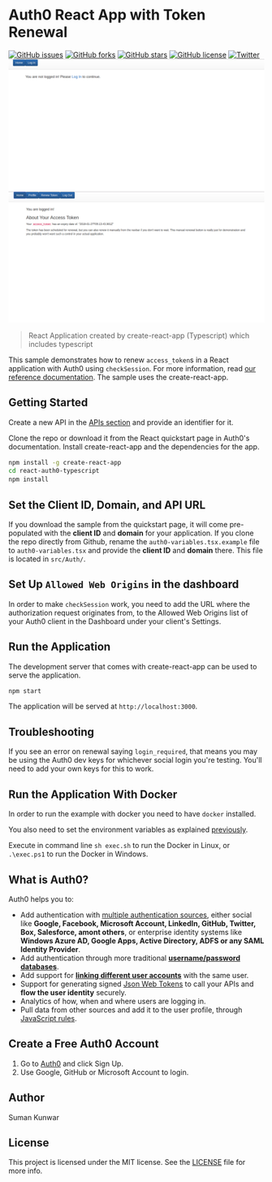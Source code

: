 # Auth0 React App with Token Renewal
[![GitHub issues](https://img.shields.io/github/issues/sumn2u/react-auth0-typescript.svg)](https://github.com/sumn2u/react-auth0-typescript/issues) [![GitHub forks](https://img.shields.io/github/forks/sumn2u/react-auth0-typescript.svg)](https://github.com/sumn2u/react-auth0-typescript/network) [![GitHub stars](https://img.shields.io/github/stars/sumn2u/react-auth0-typescript.svg)](https://github.com/sumn2u/react-auth0-typescript/stargazers) [![GitHub license](https://img.shields.io/github/license/sumn2u/react-auth0-typescript.svg)](https://github.com/sumn2u/react-auth0-typescript/blob/master/LICENSE.txt) [![Twitter](https://img.shields.io/twitter/url/https/github.com/sumn2u/react-auth0-typescript.svg?style=social)](https://twitter.com/intent/tweet?text=Wow:&url=https%3A%2F%2Fgithub.com%2Fsumn2u%2Freact-auth0-typescript)
![login](auth0_login.png)
![app](auth0_app.png)
> React Application created by create-react-app (Typescript) which includes typescript

This sample demonstrates how to renew `access_token`s in a React application with Auth0 using `checkSession`. For more information, read [our reference documentation](https://auth0.com/docs/libraries/auth0js#using-checksession-to-acquire-new-tokens). The sample uses the create-react-app.

## Getting Started

Create a new API in the [APIs section](https://manage.auth0.com/#/apis) and provide an identifier for it.

Clone the repo or download it from the React quickstart page in Auth0's documentation. Install create-react-app and the dependencies for the app.

```bash
npm install -g create-react-app
cd react-auth0-typescript
npm install
```

## Set the Client ID, Domain, and API URL

If you download the sample from the quickstart page, it will come pre-populated with the **client ID** and **domain** for your application. If you clone the repo directly from Github, rename the `auth0-variables.tsx.example` file to `auth0-variables.tsx` and provide the **client ID** and **domain** there. This file is located in `src/Auth/`.

## Set Up `Allowed Web Origins` in the dashboard

In order to make `checkSession` work, you need to add the URL where the authorization request originates from, to the Allowed Web Origins list of your Auth0 client in the Dashboard under your client's Settings.

## Run the Application

The development server that comes with create-react-app can be used to serve the application.

```bash
npm start
```

The application will be served at `http://localhost:3000`.

## Troubleshooting

If you see an error on renewal saying `login_required`, that means you may be using the Auth0 dev keys for whichever social login you're testing. You'll need to add your own keys for this to work.

## Run the Application With Docker

In order to run the example with docker you need to have `docker` installed.

You also need to set the environment variables as explained [previously](#set-the-client-id-domain-and-api-url).

Execute in command line `sh exec.sh` to run the Docker in Linux, or `.\exec.ps1` to run the Docker in Windows.

## What is Auth0?

Auth0 helps you to:

* Add authentication with [multiple authentication sources](https://docs.auth0.com/identityproviders), either social like **Google, Facebook, Microsoft Account, LinkedIn, GitHub, Twitter, Box, Salesforce, amont others**, or enterprise identity systems like **Windows Azure AD, Google Apps, Active Directory, ADFS or any SAML Identity Provider**.
* Add authentication through more traditional **[username/password databases](https://docs.auth0.com/mysql-connection-tutorial)**.
* Add support for **[linking different user accounts](https://docs.auth0.com/link-accounts)** with the same user.
* Support for generating signed [Json Web Tokens](https://docs.auth0.com/jwt) to call your APIs and **flow the user identity** securely.
* Analytics of how, when and where users are logging in.
* Pull data from other sources and add it to the user profile, through [JavaScript rules](https://docs.auth0.com/rules).

## Create a Free Auth0 Account

1. Go to [Auth0](https://auth0.com/signup) and click Sign Up.
2. Use Google, GitHub or Microsoft Account to login.


## Author

Suman Kunwar

## License

This project is licensed under the MIT license. See the [LICENSE](LICENSE.txt) file for more info.
